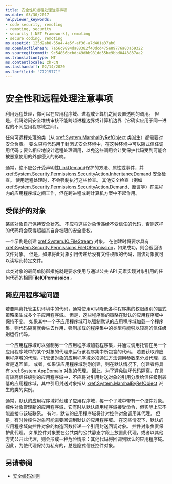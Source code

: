 ```yaml
---
title: 安全性和远程处理注意事项
ms.date: 03/30/2017
helpviewer_keywords:
- code security, remoting
- remoting, security
- security [.NET Framework], remoting
- secure coding, remoting
ms.assetid: 125d2ab8-55a4-4e5f-af36-a7d401a37ab0
ms.openlocfilehash: 7a56c9894da88382f40dcd475e89776a83a59322
ms.sourcegitcommit: 9c54866bcbdc49dbb981dd55be9bbd0443837aa2
ms.translationtype: MT
ms.contentlocale: zh-CN
ms.lasthandoff: 02/14/2020
ms.locfileid: "77215771"
---
```

# <a name="security-and-remoting-considerations"></a>安全性和远程处理注意事项
利用远程处理，你可以在应用程序域、进程或计算机之间设置透明的调用。 但是，代码访问安全堆栈审核不能跨越进程边界或计算机边界（它确实应用于同一进程的不同应用程序域之间）。  
  
 任何可远程处理的类（从 <xref:System.MarshalByRefObject> 类派生）都需要对安全负责。 要么只将代码用于封闭式安全环境中，在这种环境中可以隐式信任调用代码；要么相应地设计远程处理调用，以免这些调用会让受保护代码受到可能会被恶意使用的外部侵入的影响。  
  
 通常，绝不应公开受声明性[LinkDemand](link-demands.md)保护的方法、属性或事件，并 <xref:System.Security.Permissions.SecurityAction.InheritanceDemand> 安全检查。 使用远程处理时，不会强制执行这些检查。 其他安全检查（例如 <xref:System.Security.Permissions.SecurityAction.Demand>、[断言](using-the-assert-method.md)等）在进程内的应用程序域之间工作，但在跨进程或跨计算机方案中不起作用。  
  
## <a name="protected-objects"></a>受保护的对象  
 某些对象自己保持安全状态。 不应将这些对象传递给不受信任的代码，否则这样的代码将会获得超越其自身权限的安全授权。  
  
 一个示例是创建 <xref:System.IO.FileStream> 对象。 在创建时将要求具有 <xref:System.Security.Permissions.FileIOPermission>，如果成功，则会返回该文件对象。 但是，如果将此对象引用传递给没有文件权限的代码，则该对象就可以读写此特定文件。  
  
 此类对象的最简单防御措施就是要求使用与通过公共 API 元素实现对象引用的任何代码的相同**FileIOPermission** 。  
  
## <a name="application-domain-crossing-issues"></a>跨应用程序域问题  
 若要隔离托管主机环境中的代码，通常使用可以降低各种程序集的权限级别的显式策略来生成多个子应用程序域。 但是，这些程序集的策略在默认的应用程序域中保持不变。 如果其中一个子应用程序域可以强制默认的应用程序域加载一个程序集，则代码隔离就会失去作用，强制加载的程序集中的类型将能够以较高的信任级别运行代码。  
  
 一个应用程序域可以强制另一个应用程序域加载程序集，并通过调用托管在另一个应用程序域中的某个对象的代理来运行该程序集中所包含的代码。 若要获取跨应用程序域的代理，托管该对象的应用程序域必须通过方法调用参数来分发代理，或者是返回值。 或者，如果该应用程序域刚刚创建，则在默认情况下，创建者将具有 <xref:System.AppDomain> 对象的代理。 因此，为了避免破坏代码隔离，在具有较高信任级别的应用程序域中，不应将对引用封送对象的引用分发给信任级别较低的应用程序域，其中引用封送对象指从 <xref:System.MarshalByRefObject> 派生的类的实例。  
  
 通常，默认的应用程序域将创建子应用程序域，每一个子域中带有一个控件对象。 控件对象管理新的应用程序域，它有时从默认应用程序域接受命令，但实际上它不能直接与该域联系。 有时，默认的应用程序域将针对控件对象调用其代理。 但是，有时候控件对象可能需要回调到默认的应用程序域。 在这些情况下，默认的应用程序域向控件对象的构造函数传递一个引用封送回调对象。 控件对象负责保护此代理。 如果控件对象要在公共类的公共静态字段上放置此代理，或者以其他方式公开此代理，则会形成一种危险情形：其他代码将回调到默认的应用程序域。 因此，为使代理保持为私有的，总是隐式信任控件对象。  
  
## <a name="see-also"></a>另请参阅

- [安全编码准则](../../standard/security/secure-coding-guidelines.md)
